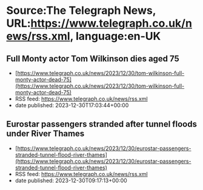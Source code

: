 # Source:The Telegraph News, URL:https://www.telegraph.co.uk/news/rss.xml, language:en-UK

## Full Monty actor Tom Wilkinson dies aged 75
 - [https://www.telegraph.co.uk/news/2023/12/30/tom-wilkinson-full-monty-actor-dead-75](https://www.telegraph.co.uk/news/2023/12/30/tom-wilkinson-full-monty-actor-dead-75)
 - RSS feed: https://www.telegraph.co.uk/news/rss.xml
 - date published: 2023-12-30T17:03:44+00:00



## Eurostar passengers stranded after tunnel floods under River Thames
 - [https://www.telegraph.co.uk/news/2023/12/30/eurostar-passengers-stranded-tunnel-flood-river-thames](https://www.telegraph.co.uk/news/2023/12/30/eurostar-passengers-stranded-tunnel-flood-river-thames)
 - RSS feed: https://www.telegraph.co.uk/news/rss.xml
 - date published: 2023-12-30T09:17:13+00:00



